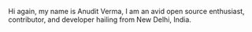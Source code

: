 Hi again, my name is Anudit Verma, I am an avid open source enthusiast, contributor, and developer hailing from New Delhi, India.
